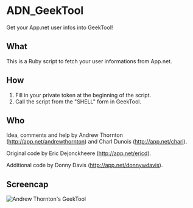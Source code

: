 ADN_GeekTool
============

Get your App.net user infos into GeekTool!

## What

This is a Ruby script to fetch your user informations from App.net.

## How

1. Fill in your private token at the beginning of the script.
2. Call the script from the "SHELL" form in GeekTool.

## Who

Idea, comments and help by Andrew Thornton (http://app.net/andrewthornton) and Charl Dunois (http://app.net/charl).

Original code by Eric Dejonckheere (http://app.net/ericd).

Additional code by Donny Davis (http://app.net/donnywdavis).

## Screencap

![Andrew Thornton's GeekTool](https://files.app.net/xjq5LZN-)
